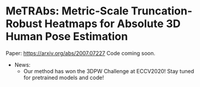 # MeTRAbs: Metric-Scale Truncation-Robust Heatmaps for Absolute 3D Human Pose Estimation

Paper: https://arxiv.org/abs/2007.07227
Code coming soon.

* News:
  * Our method has won the 3DPW Challenge at ECCV2020! Stay tuned for pretrained models and code!
